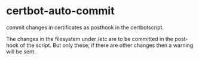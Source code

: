 # certbot-auto-commit
commit changes in certificates as posthook in the certbotscript.

The changes in the filesystem under /etc are to be committed in the post-hook of the script. But only these; if there are other changes then a warning will be sent.
